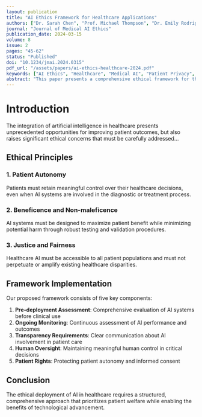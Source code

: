 ```yaml
---
layout: publication
title: "AI Ethics Framework for Healthcare Applications"
authors: ["Dr. Sarah Chen", "Prof. Michael Thompson", "Dr. Emily Rodriguez"]
journal: "Journal of Medical AI Ethics"
publication_date: 2024-03-15
volume: 8
issue: 2
pages: "45-62"
status: "Published"
doi: "10.1234/jmai.2024.0315"
pdf_url: "/assets/papers/ai-ethics-healthcare-2024.pdf"
keywords: ["AI Ethics", "Healthcare", "Medical AI", "Patient Privacy", "Algorithmic Fairness"]
abstract: "This paper presents a comprehensive ethical framework for the deployment of artificial intelligence systems in healthcare settings. We address key challenges including patient privacy, algorithmic bias, transparency in decision-making, and the need for human oversight in AI-assisted medical diagnostics."
---
```


# Introduction

The integration of artificial intelligence in healthcare presents unprecedented opportunities for improving patient outcomes, but also raises significant ethical concerns that must be carefully addressed...

## Ethical Principles

### 1. Patient Autonomy
Patients must retain meaningful control over their healthcare decisions, even when AI systems are involved in the diagnostic or treatment process.

### 2. Beneficence and Non-maleficence
AI systems must be designed to maximize patient benefit while minimizing potential harm through robust testing and validation procedures.

### 3. Justice and Fairness
Healthcare AI must be accessible to all patient populations and must not perpetuate or amplify existing healthcare disparities.

## Framework Implementation

Our proposed framework consists of five key components:

1. **Pre-deployment Assessment**: Comprehensive evaluation of AI systems before clinical use
2. **Ongoing Monitoring**: Continuous assessment of AI performance and outcomes
3. **Transparency Requirements**: Clear communication about AI involvement in patient care
4. **Human Oversight**: Maintaining meaningful human control in critical decisions
5. **Patient Rights**: Protecting patient autonomy and informed consent

## Conclusion

The ethical deployment of AI in healthcare requires a structured, comprehensive approach that prioritizes patient welfare while enabling the benefits of technological advancement. 
